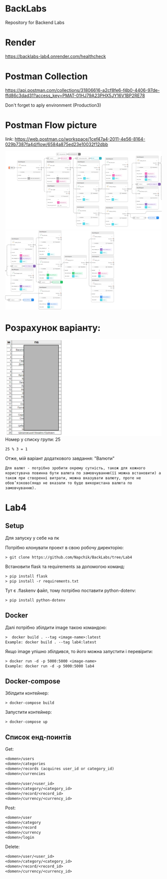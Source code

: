 # BackLabs
Repository for Backend Labs

# Render
https://backlabs-lab4.onrender.com/healthcheck

# Postman Collection
https://api.postman.com/collections/31806616-a2cf8fe6-f4b0-4406-97de-ffd86c3dad31?access_key=PMAT-01HJ79A23PHX5JY16V1BP2RE78

Don't forget to aply environment (Production3)

# Postman Flow picture
link: https://web.postman.co/workspace/1cef47a4-2011-4e56-8164-029b7387fa4d/flow/6584a875ed23e10032f12dbb

![img.png](postman/postman_flow3.png)
![img.png](postman/postman_flow3.1.png)


# Розрахунок варіанту:
![img.png](postman/variant.png)
Номер у списку групи: 25

```
25 % 3 = 1
```

Отже, мій варіант додаткового завдання: "Валюти"


```
Для валют - потрібно зробити окрему сутність, також для кожного користувача повинна бути валюта по замовчуванню(її можна встановити) а також при створенні витрати, можна вказувати валюту, проте не обов’язково(якщо не вказали то буде використана валюта по замовчуванню).
```

# Lab4

## Setup
Для запуску у себе на пк 

Потрібно клонувати проект в свою робочу директорію:
```
> git clone https://github.com/Napchik/BackLabs/tree/Lab4
```
Встановити flask та requirements за допомогою команд:
```
> pip install flask
> pip install -r requirements.txt
```
Тут є .flaskenv файл, тому потрібно поставити python-dotenv:
```
> pip install python-dotenv
```

## Docker
Далі потрібно збілдити image такою командою:
```
>  docker build . --tag <image-name>:latest
Example: docker build . --tag lab4:latest
```
Якщо image упішно збілдився, то його можна запустити і перевірити:
```
> docker run -d -p 5000:5000 <image-name>
Example: docker run -d -p 5000:5000 lab4
```

## Docker-compose
Збілдити контейнер: 
```
> docker-compose build
```
Запустити контейнер:
```
> docker-compose up
```
## Список енд-поинтів
Get:
```
<domen>/users
<domen>/categories
<domen>/records (acquires user_id or category_id)
<domen>/currencies

<domen>/user/<user_id>
<domen>/category/<category_id>
<domen>/record/<record_id>
<domen>/currency/<currency_id>
```
Post:
```
<domen>/user
<domen>/category
<domen>/record
<domen>/currency
<domen>/login
```

Delete:
```
<domen>/user/<user_id>
<domen>/category/<category_id>
<domen>/record/<record_id>
<domen>/currency/<currency_id>
```

